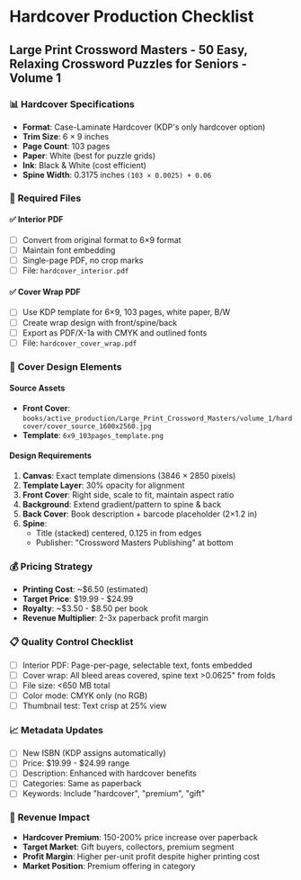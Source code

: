 # Hardcover Production Checklist
## Large Print Crossword Masters - 50 Easy, Relaxing Crossword Puzzles for Seniors - Volume 1

### 📊 **Hardcover Specifications**
- **Format**: Case-Laminate Hardcover (KDP's only hardcover option)
- **Trim Size**: 6 × 9 inches
- **Page Count**: 103 pages
- **Paper**: White (best for puzzle grids)
- **Ink**: Black & White (cost efficient)
- **Spine Width**: 0.3175 inches `(103 × 0.0025) + 0.06`

### 📁 **Required Files**

#### ✅ **Interior PDF**
- [ ] Convert from original format to 6×9 format
- [ ] Maintain font embedding
- [ ] Single-page PDF, no crop marks
- [ ] File: `hardcover_interior.pdf`

#### ✅ **Cover Wrap PDF**
- [ ] Use KDP template for 6×9, 103 pages, white paper, B/W
- [ ] Create wrap design with front/spine/back
- [ ] Export as PDF/X-1a with CMYK and outlined fonts
- [ ] File: `hardcover_cover_wrap.pdf`

### 🎨 **Cover Design Elements**

#### **Source Assets**
- **Front Cover**: `books/active_production/Large_Print_Crossword_Masters/volume_1/hardcover/cover_source_1600x2560.jpg`
- **Template**: `6x9_103pages_template.png`

#### **Design Requirements**
1. **Canvas**: Exact template dimensions (3846 × 2850 pixels)
2. **Template Layer**: 30% opacity for alignment
3. **Front Cover**: Right side, scale to fit, maintain aspect ratio
4. **Background**: Extend gradient/pattern to spine & back
5. **Back Cover**: Book description + barcode placeholder (2×1.2 in)
6. **Spine**:
   - Title (stacked) centered, 0.125 in from edges
   - Publisher: "Crossword Masters Publishing" at bottom

### 💰 **Pricing Strategy**
- **Printing Cost**: ~$6.50 (estimated)
- **Target Price**: $19.99 - $24.99
- **Royalty**: ~$3.50 - $8.50 per book
- **Revenue Multiplier**: 2-3x paperback profit margin

### 📋 **Quality Control Checklist**
- [ ] Interior PDF: Page-per-page, selectable text, fonts embedded
- [ ] Cover wrap: All bleed areas covered, spine text >0.0625" from folds
- [ ] File size: <650 MB total
- [ ] Color mode: CMYK only (no RGB)
- [ ] Thumbnail test: Text crisp at 25% view

### 📈 **Metadata Updates**
- [ ] New ISBN (KDP assigns automatically)
- [ ] Price: $19.99 - $24.99 range
- [ ] Description: Enhanced with hardcover benefits
- [ ] Categories: Same as paperback
- [ ] Keywords: Include "hardcover", "premium", "gift"

### 🎯 **Revenue Impact**
- **Hardcover Premium**: 150-200% price increase over paperback
- **Target Market**: Gift buyers, collectors, premium segment
- **Profit Margin**: Higher per-unit profit despite higher printing cost
- **Market Position**: Premium offering in category

